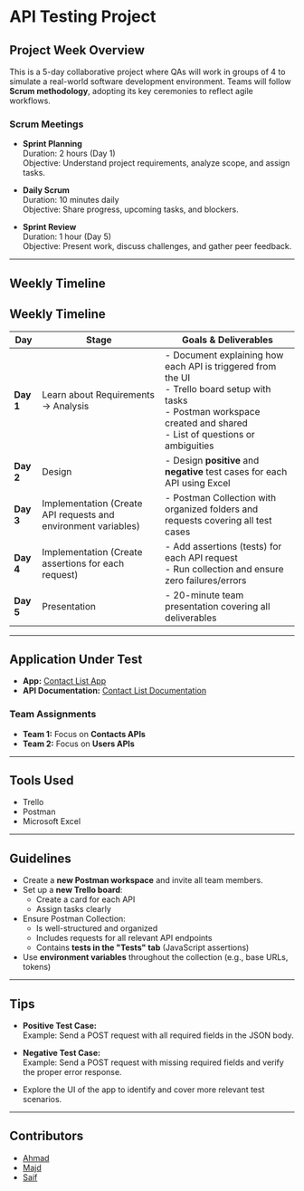 # API Testing Project

## Project Week Overview

This is a 5-day collaborative project where QAs will work in groups of 4 to simulate a real-world software development environment. Teams will follow **Scrum methodology**, adopting its key ceremonies to reflect agile workflows.

### Scrum Meetings

- **Sprint Planning**  
  Duration: 2 hours (Day 1)  
  Objective: Understand project requirements, analyze scope, and assign tasks.

- **Daily Scrum**  
  Duration: 10 minutes daily  
  Objective: Share progress, upcoming tasks, and blockers.

- **Sprint Review**  
  Duration: 1 hour (Day 5)  
  Objective: Present work, discuss challenges, and gather peer feedback.

---

## Weekly Timeline

## Weekly Timeline

| **Day** | **Stage** | **Goals & Deliverables** |
|--------|-----------|---------------------------|
| **Day 1** | Learn about Requirements → Analysis | - Document explaining how each API is triggered from the UI<br>- Trello board setup with tasks<br>- Postman workspace created and shared<br>- List of questions or ambiguities |
| **Day 2** | Design | - Design **positive** and **negative** test cases for each API using Excel |
| **Day 3** | Implementation (Create API requests and environment variables) | - Postman Collection with organized folders and requests covering all test cases |
| **Day 4** | Implementation (Create assertions for each request) | - Add assertions (tests) for each API request<br>- Run collection and ensure zero failures/errors |
| **Day 5** | Presentation | - 20-minute team presentation covering all deliverables |

---

## Application Under Test

- **App:** [Contact List App](https://thinking-tester-contact-list.herokuapp.com/)  
- **API Documentation:** [Contact List Documentation](https://documenter.getpostman.com/view/4012288/TzK2bEa8)

### Team Assignments

- **Team 1:** Focus on **Contacts APIs**
- **Team 2:** Focus on **Users APIs**

---

## Tools Used

- Trello
- Postman
- Microsoft Excel

---

## Guidelines

- Create a **new Postman workspace** and invite all team members.
- Set up a **new Trello board**:
  - Create a card for each API
  - Assign tasks clearly
- Ensure Postman Collection:
  - Is well-structured and organized
  - Includes requests for all relevant API endpoints
  - Contains **tests in the "Tests" tab** (JavaScript assertions)
- Use **environment variables** throughout the collection (e.g., base URLs, tokens)

---

## Tips

- **Positive Test Case:**  
  Example: Send a POST request with all required fields in the JSON body.

- **Negative Test Case:**  
  Example: Send a POST request with missing required fields and verify the proper error response.

- Explore the UI of the app to identify and cover more relevant test scenarios.

---

 ## Contributors

- [Ahmad]()
- [Majd]()
- [Saif]()
